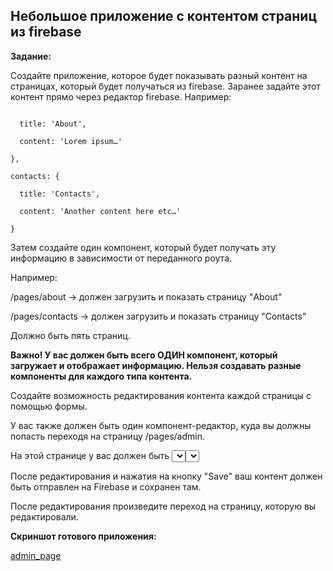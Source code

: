 ## Небольшое приложение с контентом страниц из firebase
**Задание:**

Создайте приложение, которое будет показывать разный контент на страницах, который будет получаться из firebase. Заранее задайте этот контент прямо через редактор firebase. Например:

```about: {

  title: 'About',

  content: 'Lorem ipsum…'

},

contacts: {

  title: 'Contacts',

  content: 'Another content here etc…'

}
```



Затем создайте один компонент, который будет получать эту информацию в зависимости от переданного роута.



Например:

/pages/about -> должен загрузить и показать страницу "About"

/pages/contacts -> должен загрузить и показать страницу "Contacts"

Должно быть пять страниц.

**Важно! У вас должен быть всего ОДИН компонент, который загружает и отображает информацию. Нельзя создавать разные компоненты для каждого типа контента.**

Создайте возможность редактирования контента каждой страницы с помощью формы.

У вас также должен быть один компонент-редактор, куда вы должны попасть переходя на страницу /pages/admin. 

На этой странице у вас должен быть <select> с выбором страницы. При выборе страницы в <select>, контент должен быть загружен и подставлен в форму редактирования. 

После редактирования и нажатия на кнопку "Save" ваш контент должен быть отправлен на Firebase и сохранен там.

После редактирования произведите переход на страницу, которую вы редактировали.


**Скриншот готового приложения:**

[admin_page](https://prnt.sc/e2NSiz__biph)

